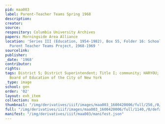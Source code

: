 ```yaml
---
pid: maa003
label: Parent-Teacher Teams Spring 1968
description:
creator:
source:
respository: Columbia University Archives
papers: Morningside Area Alliance
location: 'Series III (Education, 1954-1982), Box 55, Folder 16: School District 5:
  Parent Teacher Teams Project, 1968-1969 '
sourcelink:
publisher:
_date: '1968'
contributor:
rights:
tags: District 5; District Superintendent; Title I; community; HARYOU; HARYOU-ACT;
  Board of Education of the City of New York                             ;
_type: image
school: gen
order: '02'
layout: exh_item
collection: maa
thumbnail: "/img/derivatives/iiif/images/maa003_1600420006/full/250,/0/default.jpg"
full: "/img/derivatives/iiif/images/maa003_1600420006/full/1140,/0/default.jpg"
manifest: "/img/derivatives/iiif/maa003/manifest.json"
---
```

